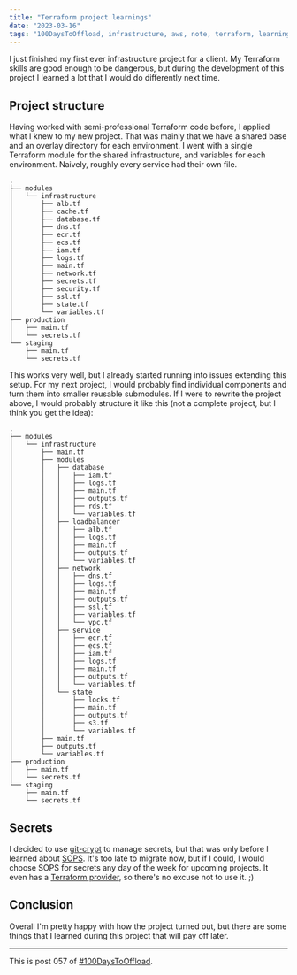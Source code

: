 ```yaml
---
title: "Terraform project learnings"
date: "2023-03-16"
tags: "100DaysToOffload, infrastructure, aws, note, terraform, learnings"
---
```


I just finished my first ever infrastructure project for a client. My Terraform skills are good enough to be dangerous, but during the development of this project I learned a lot that I would do differently next time.

## Project structure

Having worked with semi-professional Terraform code before, I applied what I knew to my new project. That was mainly that we have a shared base and an overlay directory for each environment. I went with a single Terraform module for the shared infrastructure, and variables for each environment. Naively, roughly every service had their own file.

```
.
├── modules
│   └── infrastructure
│       ├── alb.tf
│       ├── cache.tf
│       ├── database.tf
│       ├── dns.tf
│       ├── ecr.tf
│       ├── ecs.tf
│       ├── iam.tf
│       ├── logs.tf
│       ├── main.tf
│       ├── network.tf
│       ├── secrets.tf
│       ├── security.tf
│       ├── ssl.tf
│       ├── state.tf
│       └── variables.tf
├── production
│   ├── main.tf
│   └── secrets.tf
└── staging
    ├── main.tf
    └── secrets.tf
```

This works very well, but I already started running into issues extending this setup. For my next project, I would probably find individual components and turn them into smaller reusable submodules. If I were to rewrite the project above, I would probably structure it like this (not a complete project, but I think you get the idea):

```
.
├── modules
│   └── infrastructure
│       ├── main.tf
│       ├── modules
│       │   ├── database
│       │   │   ├── iam.tf
│       │   │   ├── logs.tf
│       │   │   ├── main.tf
│       │   │   ├── outputs.tf
│       │   │   ├── rds.tf
│       │   │   └── variables.tf
│       │   ├── loadbalancer
│       │   │   ├── alb.tf
│       │   │   ├── logs.tf
│       │   │   ├── main.tf
│       │   │   ├── outputs.tf
│       │   │   └── variables.tf
│       │   ├── network
│       │   │   ├── dns.tf
│       │   │   ├── logs.tf
│       │   │   ├── main.tf
│       │   │   ├── outputs.tf
│       │   │   ├── ssl.tf
│       │   │   ├── variables.tf
│       │   │   └── vpc.tf
│       │   ├── service
│       │   │   ├── ecr.tf
│       │   │   ├── ecs.tf
│       │   │   ├── iam.tf
│       │   │   ├── logs.tf
│       │   │   ├── main.tf
│       │   │   ├── outputs.tf
│       │   │   └── variables.tf
│       │   └── state
│       │       ├── locks.tf
│       │       ├── main.tf
│       │       ├── outputs.tf
│       │       ├── s3.tf
│       │       └── variables.tf
│       ├── main.tf
│       ├── outputs.tf
│       └── variables.tf
├── production
│   ├── main.tf
│   └── secrets.tf
└── staging
    ├── main.tf
    └── secrets.tf
```

## Secrets

I decided to use [git-crypt](https://github.com/AGWA/git-crypt) to manage secrets, but that was only before I learned about [SOPS](https://github.com/mozilla/sops). It's too late to migrate now, but if I could, I would choose SOPS for secrets any day of the week for upcoming projects. It even has a [Terraform provider](https://registry.terraform.io/providers/carlpett/sops/latest/docs), so there's no excuse not to use it. ;)

## Conclusion

Overall I'm pretty happy with how the project turned out, but there are some things that I learned during this project that will pay off later.

---

This is post 057 of [#100DaysToOffload](https://100daystooffload.com/).
